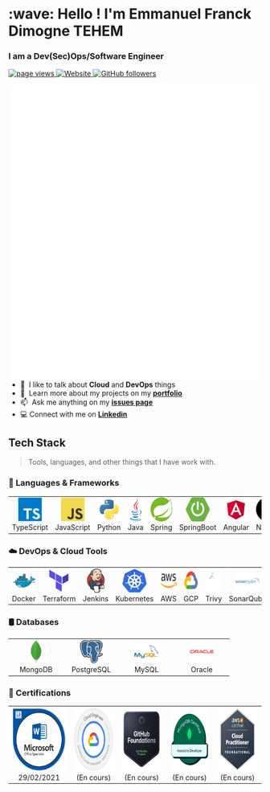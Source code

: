 <h1 align="left" id="dimognetehem-title">:wave: Hello ! I'm Emmanuel Franck Dimogne TEHEM</h1>
<h3 align="left">I am a Dev(Sec)Ops/Software Engineer</h3>

<p align="left">
  <a href="https://github.com/dimognetehem/dimognetehem">
    <img src="https://komarev.com/ghpvc/?username=dimognetehem&style=for-the-badge" alt="page views" />
  </a>
  <a href="https://dimognetehem.vercel.app">
    <img alt="Website" src="https://img.shields.io/website?url=https%3A%2F%2Fdimognetehem.vercel.app&style=for-the-badge">
  </a>
  <a href="https://github.com/dimognetehem?tab=followers">
    <img alt="GitHub followers" src="https://img.shields.io/github/followers/dimognetehem?style=for-the-badge&logo=github&color=yellow">
  </a>
</p>

<a href="#dimognetehem-title">
  <img src="https://raw.githubusercontent.com/dimognetehem/github-stats-transparent/output/generated/overview.svg" alt="dimognetehem" align="left" />
  <img src="https://raw.githubusercontent.com/dimognetehem/github-stats-transparent/output/generated/languages.svg" alt="dimognetehem" align="right" />
</a>

<br><br><br><br><br><br><br><br><br><br><br>

- :speech_balloon: &nbsp;I like to talk about **Cloud** and **DevOps** things
- :book: &nbsp;Learn more about my projects on my **[portfolio]**
- :mailbox: &nbsp;Ask me anything on my **[issues page]**
- 💻 Connect with me on **[Linkedin]**

<h2 align="left">Tech Stack</h2>

> Tools, languages, and other things that I have work with.

### 🚀 Languages & Frameworks

<table>
  <tr>
    <td align="center" width="96">
      <img src="./img/typescript-original.svg" width="48" height="48" alt="TypeScript" /><br>TypeScript
    </td>
    <td align="center" width="96">
      <img src="./img/javascript-original.svg" width="48" height="48" alt="JavaScript" /><br>JavaScript
    </td>
    <td align="center" width="96">
      <img src="./img/python-original.svg" width="48" height="48" alt="Python" /><br>Python
    </td>
    <td align="center" width="96">
      <img src="./img/java-original.svg" width="48" height="48" alt="Java" /><br>Java
    </td>
    <td align="center" width="96">
      <img src="./img/spring-original.svg" width="48" height="48" alt="Spring" /><br>Spring
    </td>
    <td align="center" width="96">
      <img src="./img/spring-boot.svg" width="48" height="48" alt="SpringBoot" /><br>SpringBoot
    </td>
    <td align="center" width="96">
      <img src="./img/angular-original.svg" width="48" height="48" alt="Angular" /><br>Angular
    </td>
    <td align="center" width="96">
      <img src="./img/nextjs-original.svg" width="48" height="48" alt="Next.js" /><br>Next.js
    </td>
    <td align="center" width="96">
      <img src="./img/react-original.svg" width="48" height="48" alt="React" /><br>React
    </td>
    <td align="center" width="96">
      <img src="./img/nodejs-original.svg" width="48" height="48" alt="Node.js" /><br>Node.js
    </td>
  </tr>
</table>

### ☁️ DevOps & Cloud Tools

<table>
  <tr>
    <td align="center" width="96">
      <img src="./img/docker-original.svg" width="48" height="48" alt="Docker" /><br>Docker
    </td>
    <td align="center" width="96">
      <img src="./img/terraform-original.svg" width="48" height="48" alt="Terraform" /><br>Terraform
    </td>
    <td align="center" width="96">
      <img src="./img/jenkins-original.svg" width="48" height="48" alt="Jenkins" /><br>Jenkins
    </td>
    <td align="center" width="96">
      <img src="./img/kubernetes-original.svg" width="48" height="48" alt="Kubernetes" /><br>Kubernetes
    </td>
    <td align="center" width="96">
      <img src="./img/aws-original.svg" width="48" height="48" alt="AWS" /><br>AWS
    </td>
    <td align="center" width="96">
      <img src="./img/googlecloud-original.svg" width="48" height="48" alt="Google Cloud" /><br>GCP
    </td>
    <td align="center" width="96">
      <img src="./img/trivy.svg" width="48" height="48" alt="Trivy" /><br>Trivy
    </td>
    <td align="center" width="96">
      <img src="./img/sonarqube-plain.svg" width="48" height="48" alt="SonarQube" /><br>SonarQube
    </td>
  </tr>
</table>

### 🛢️ Databases

<table>
  <tr>
    <td align="center" width="96">
      <img src="./img/mongodb-original.svg" width="48" height="48" alt="MongoDB" /><br>MongoDB
    </td>
    <td align="center" width="96">
      <img src="./img/postgresql-original.svg" width="48" height="48" alt="PostgreSQL" /><br>PostgreSQL
    </td>
    <td align="center" width="96">
      <img src="./img/mysql-original-wordmark.svg" width="48" height="48" alt="MySQL" /><br>MySQL
    </td>
    <td align="center" width="96">
      <img src="./img/oracle-original.svg" width="48" height="48" alt="Oracle" /><br>Oracle
    </td>
  </tr>
</table>

### 📜 Certifications

<table>
  <tr>
    <td align="center" width="156">
      <img src="./badges/MOSWord.png" width="128" height="128" alt="MOS Word" /><br>29/02/2021
    </td>
    <td align="center" width="156">
      <img src="./badges/gcpbadge.png" width="128" height="128" alt="GCP ACE" /><br>(En cours)
    </td>
    <td align="center" width="156">
      <img src="./badges/githubfoundations.png" width="128" height="128" alt="GitHub Foundations" /><br>(En cours)
    </td>
    <td align="center" width="156">
      <img src="./badges/badgeMongoDB.png" width="128" height="128" alt="MongoDB" /><br>(En cours)
    </td>
    <td align="center" width="156">
      <img src="./badges/awsbadge.png" width="128" height="128" alt="AWS" /><br>(En cours)
    </td>
  </tr>
</table>
<!-- links -->

[issues page]: https://github.com/dimognetehem/dimognetehem/issues "dimognetehem/issues"
[linkedin]: https://www.linkedin.com/in/emmanuel-franck-dimogne-tehem-653344249 "Dimogne TEHEM LinkedIn"
[projetcloud]: https://github.com/dimognetehem/projetcloud "dimognetehem/projetcloud"
[portfolio]: https://dimognetehem.vercel.app/ "My portfolio"
